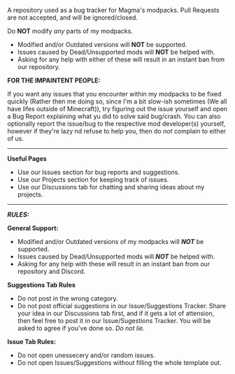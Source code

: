 A repository used as a bug tracker for Magma's modpacks. Pull Requests are not accepted, and will be ignored/closed.

Do **NOT** modify *any* parts of my modpacks.

* Modified and/or Outdated versions will **NOT** be supported.
* Issues caused by Dead/Unsupported mods will **NOT** be helped with.
* Asking for any help with either of these will result in an instant ban from our repository.

**FOR THE IMPAINTENT PEOPLE:**

If you want any issues that you encounter within my modpacks to be fixed quickly (Rather then me doing so, since I'm a bit slow-ish sometimes (We all have lifes outside of Minecraft)), try figuring out the issue yourself and open a Bug Report explaining what yu did to solve said bug/crash. You can also optionally report the issue/bug to the respective mod developer(s) yourself, however if they're lazy nd refuse to help you, then do *not* complain to either of us.

--------------------------------------------------------------------------------------------------------------------------------------------------------------------------------

**Useful Pages**

* Use our Issues section for bug reports and suggestions.
* Use our Projects section for keeping track of issues.
* Use our Discussions tab for chatting and sharing ideas about my projects.

--------------------------------------------------------------------------------------------------------------------------------------------------------------------------------

***RULES:***

**General Support:**

* Modified and/or Outdated versions of my modpacks will ***NOT*** be supported.
* Issues caused by Dead/Unsupported mods will ***NOT*** be helped with.
* Asking for any help with these will result in an instant ban from our repository and Discord.

**Suggestions Tab Rules**

* Do not post in the wrong category.
* Do not post official suggestions in our Issue/Suggestions Tracker. Share your idea in our Discussions tab first, and if it gets a lot of attension, then feel free to post it in our Issue/Sugestions Tracker. You will be asked to agree if you've done so. *Do not lie.*

**Issue Tab Rules:**

* Do not open unessecery and/or random issues.
* Do not open Issues/Suggestions without filling the whole template out.
